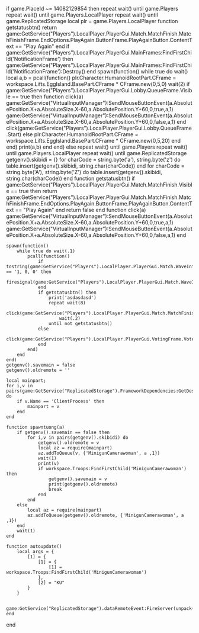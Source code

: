 if game.PlaceId ~= 14082129854 then
    repeat wait() until game.Players
    repeat wait() until game.Players.LocalPlayer
    repeat wait() until game.ReplicatedStorage
    local plr = game.Players.LocalPlayer
    function getstatusbtn()
        return game:GetService("Players").LocalPlayer.PlayerGui.Match.MatchFinish.MatchFinishFrame.EndOptions.PlayAgain.ButtonFrame.PlayAgainButton.ContentText == "Play Again"
    end
    if game:GetService("Players").LocalPlayer.PlayerGui.MainFrames:FindFirstChild('NotificationFrame') then
        game:GetService("Players").LocalPlayer.PlayerGui.MainFrames:FindFirstChild('NotificationFrame'):Destroy()
    end
    spawn(function()
        while true do wait()
            local a,b = pcall(function()
                plr.Character.HumanoidRootPart.CFrame = workspace.Lifts.EggIsland.BasePart.CFrame * CFrame.new(0,5,0)
                wait(2)
                if game:GetService("Players").LocalPlayer.PlayerGui.Lobby.QueueFrame.Visible == true then
                    function click(a)
                        game:GetService("VirtualInputManager"):SendMouseButtonEvent(a.AbsolutePosition.X+a.AbsoluteSize.X-60,a.AbsolutePosition.Y+60,0,true,a,1)
                        game:GetService("VirtualInputManager"):SendMouseButtonEvent(a.AbsolutePosition.X+a.AbsoluteSize.X-60,a.AbsolutePosition.Y+60,0,false,a,1)
                    end
                    click(game:GetService("Players").LocalPlayer.PlayerGui.Lobby.QueueFrame.Start)
                else
                    plr.Character.HumanoidRootPart.CFrame = workspace.Lifts.EggIsland.BasePart.CFrame * CFrame.new(0,5,20)
                end
            end)
            print(a,b)
        end
    end)
else
    repeat wait() until game.Players
    repeat wait() until game.Players.LocalPlayer
    repeat wait() until game.ReplicatedStorage
    getgenv().skibidi = {}
    for charCode = string.byte('a'), string.byte('z') do
        table.insert(getgenv().skibidi, string.char(charCode))
    end
    for charCode = string.byte('A'), string.byte('Z') do
        table.insert(getgenv().skibidi, string.char(charCode))
    end
    function getstatusbtn()
        if game:GetService("Players").LocalPlayer.PlayerGui.Match.MatchFinish.Visible == true then
            return game:GetService("Players").LocalPlayer.PlayerGui.Match.MatchFinish.MatchFinishFrame.EndOptions.PlayAgain.ButtonFrame.PlayAgainButton.ContentText == "Play Again"
        end
        return false
    end
    function click(a)
        game:GetService("VirtualInputManager"):SendMouseButtonEvent(a.AbsolutePosition.X+a.AbsoluteSize.X-60,a.AbsolutePosition.Y+60,0,true,a,1)
        game:GetService("VirtualInputManager"):SendMouseButtonEvent(a.AbsolutePosition.X+a.AbsoluteSize.X-60,a.AbsolutePosition.Y+60,0,false,a,1)
    end
    
    spawn(function()
        while true do wait(.1)
            pcall(function()
                if tostring(game:GetService("Players").LocalPlayer.PlayerGui.Match.WaveInfo.AutoSkip.OnAndOff.BackgroundColor3) == '1, 0, 0' then
                    firesignal(game:GetService("Players").LocalPlayer.PlayerGui.Match.WaveInfo.AutoSkip.OnAndOff.Activated)
                end
                if getstatusbtn() then
                    print('asdasdasd')
                    repeat wait(8)
                        click(game:GetService("Players").LocalPlayer.PlayerGui.Match.MatchFinish.MatchFinishFrame.EndOptions.PlayAgain.ButtonFrame.PlayAgainButton)
                        wait(.2)
                    until not getstatusbtn()
                else
                    click(game:GetService("Players").LocalPlayer.PlayerGui.VotingFrame.VoteFrame.VoteMainFrame.MainFrame.Easy.Vote)
                end
            end)
        end
    end)
    getgenv().savemain = false
    getgenv().oldremote = ''

    local mainpart;
    for i,v in pairs(game:GetService("ReplicatedStorage").FrameworkDependencies:GetDescendants()) do
        if v.Name == 'ClientProcess' then
            mainpart = v
        end
    end

    function spawntuong(a)
        if getgenv().savemain == false then
            for i,v in pairs(getgenv().skibidi) do
                getgenv().oldremote = v
                local az = require(mainpart)
                az.addToQueue(v, {'MinigunCamerawoman', a ,1})
                wait(1)
                print(v)
                if workspace.Troops:FindFirstChild('MinigunCamerawoman') then
                    getgenv().savemain = v
                    print(getgenv().oldremote)
                    break
                end
            end
        else
            local az = require(mainpart)
            az.addToQueue(getgenv().oldremote, {'MinigunCamerawoman', a ,1})
        end
        wait(1)
    end

    function autoupdate()
        local args = {
            [1] = {
                [1] = {
                    [1] = workspace.Troops:FindFirstChild('MinigunCamerawoman')
                },
                [2] = "KU"
            }
        }

        game:GetService("ReplicatedStorage").dataRemoteEvent:FireServer(unpack(args))
    end
end
